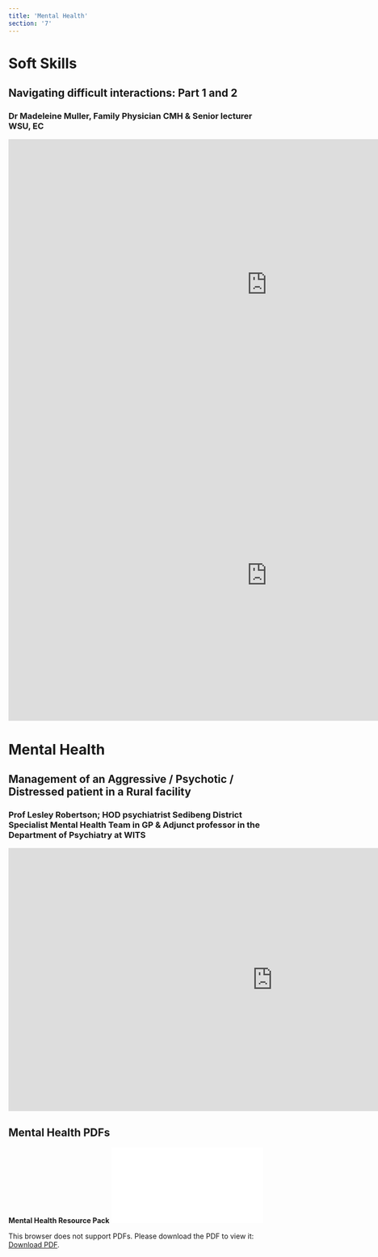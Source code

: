 ```yaml
---
title: 'Mental Health'
section: '7'
---
```

# Soft Skills
## Navigating difficult interactions: Part 1 and 2 
### Dr Madeleine Muller, Family Physician CMH & Senior lecturer WSU, EC
<iframe width="1024" height="576" src="https://www.youtube.com/embed/JgylbNttvCI?list=PLBS4k3o3cGeYG5uyRuaD9W5rt6JWzWJ62" title="RO2022 Navigating difficult interactions: Part 1 Anatomy of Stress; Dr Muller" frameborder="0" allow="accelerometer; autoplay; clipboard-write; encrypted-media; gyroscope; picture-in-picture" allowfullscreen></iframe>

<iframe width="1024" height="576" src="https://www.youtube.com/embed/UYwjqKP9cyY?list=PLBS4k3o3cGeYG5uyRuaD9W5rt6JWzWJ62" title="RO2022 Navigating difficult interactions: Part 2 Advanced Tools; Dr Muller" frameborder="0" allow="accelerometer; autoplay; clipboard-write; encrypted-media; gyroscope; picture-in-picture" allowfullscreen></iframe>

# Mental Health
## Management of an Aggressive / Psychotic / Distressed patient in a Rural facility
### Prof Lesley Robertson; HOD psychiatrist Sedibeng District Specialist Mental Health Team in GP & Adjunct professor in the Department of Psychiatry at WITS
<iframe width="1045" height="521" src="https://www.youtube.com/embed/5lZu53p8uO0" title="RO2022 Approach to the Aggressive patient; Prof Robertson" frameborder="0" allow="accelerometer; autoplay; clipboard-write; encrypted-media; gyroscope; picture-in-picture" allowfullscreen></iframe>


## Mental Health PDFs
**Mental Health Resource Pack**
<object data="/pdfs/PORTAL/mental-health/RO2022 Mental Health Resource Pack.pdf" type="application/pdf" width="100%" height="800px">
    <embed src="/pdfs/PORTAL/mental-health/RO2022 Mental Health Resource Pack.pdf">
        <p>This browser does not support PDFs. Please download the PDF to view it: <a href="/pdfs/PORTAL/mental-health/RO2022 Mental Health Resource Pack.pdf">Download PDF</a>.</p>
    </embed>
</object> 

<!--
    This is a comment and is not displayed on the website. Do not alter this text between arrows (->).
    To change the content in this file, simply retype/ copy+paste any text above, as you would in a normal text file/ word document.

    Do not change the "title:" title, or the ---. Only change the text inside '' for that section.

    The hashtag ( # ) symbols followed by a space and then text show a heading. The more #s you have, the smaller/"less important" the heading. You can add up to 6 # but we suggest max 4 #. make sure each heading is on a separate line.

    The text surrounded by double  stars ( ** ) with no space show bold text.

    <iframe> is the code for a youtube video. To link a youtube video, go onto youtube, right click on the video when watching it, and select **"Copy embed code"**, paste what you copied EXACTLY into the markdown file. OR, watch this tutorial: https://www.youtube.com/watch?v=vGHrJDmepI0 

    PDF of a learning portal page:
    
    <object data="/pdfs/PORTAL/[FILE PATH TO YOUR PDF]" type="application/pdf" width="100%" height="800px">
        <embed src="/pdfs/PORTAL/[FILE PATH TO YOUR PDF]">
            <p>This browser does not support PDFs. Please download the PDF to view it: <a href="/pdfs/PORTAL/[FILE PATH TO YOUR PDF]">Download PDF</a>.</p>
        </embed>
    </object> 

    Please refer to the "HOW TO USE" or "HOW TO USE SHORT" files for more information.
 -->
